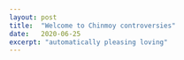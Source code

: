```yaml
---
layout: post
title:  "Welcome to Chinmoy controversies"
date:   2020-06-25
excerpt: "automatically pleasing loving"
---
```

